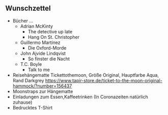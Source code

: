 ## Wunschzettel
* Bücher ...
  * Adrian McKinty
    * The detective up late
    * Hang On St. Christopher
  * Guillermo Martínez
    * Die Oxford-Morde
  * John Ajvide Lindqvist
    * So finster die Nacht
  * T.C. Boyle
    * Talk to me
* Reisehängematte Tickettothemoon, Größe Original, Hauptfarbe Aqua, Rand Darkgrey
https://www.tapir-store.de/ticket-to-the-moon-original-hammock/?number=156437
* Moonstraps zur Hängematte
* Einladungen zum Essen,Kaffeetrinken (In Coronazeiten natürlich zuhause)
* Bedrucktes T-Shirt
